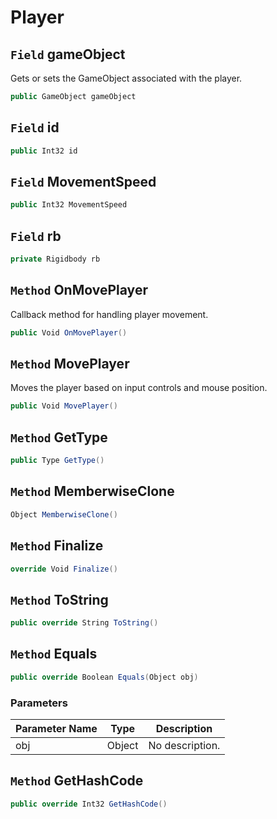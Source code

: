 # Player

## `Field` gameObject
Gets or sets the GameObject associated with the player.
```csharp
public GameObject gameObject
```


## `Field` id

```csharp
public Int32 id
```


## `Field` MovementSpeed

```csharp
public Int32 MovementSpeed
```


## `Field` rb

```csharp
private Rigidbody rb
```


## `Method` OnMovePlayer
Callback method for handling player movement.
```csharp
public Void OnMovePlayer()
```


## `Method` MovePlayer
Moves the player based on input controls and mouse position.
```csharp
public Void MovePlayer()
```


## `Method` GetType

```csharp
public Type GetType()
```


## `Method` MemberwiseClone

```csharp
Object MemberwiseClone()
```


## `Method` Finalize

```csharp
override Void Finalize()
```


## `Method` ToString

```csharp
public override String ToString()
```


## `Method` Equals

```csharp
public override Boolean Equals(Object obj)
```
### Parameters

| Parameter Name | Type | Description |
| --------- | --------- | --------- |
| obj | Object | No description. |


## `Method` GetHashCode

```csharp
public override Int32 GetHashCode()
```

